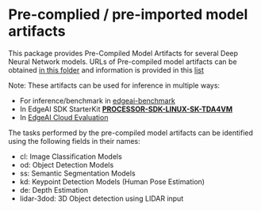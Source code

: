 # Pre-complied / pre-imported model artifacts

This package provides Pre-Compiled Model Artifacts for several Deep Neural Network models. URLs of Pre-compiled model artifacts can be obtained [in this folder](../modelartifacts/8bits/) and information is provided in this [list](../modelartifacts/8bits/artifacts.list)

Note: These artifacts can be used for inference in multiple ways: 
- For inference/benchmark in [edgeai-benchmark](https://github.com/TexasInstruments/edgeai-benchmark)
- In EdgeAI SDK StarterKit **[PROCESSOR-SDK-LINUX-SK-TDA4VM](https://www.ti.com/tool/download/PROCESSOR-SDK-LINUX-SK-TDA4VM)**
- In [EdgeAI Cloud Evaluation](https://dev.ti.com/edgeai/) 


The tasks performed by the pre-compiled model artifacts can be identified using the following fields in their names:
- cl: Image Classification Models
- od: Object Detection Models
- ss: Semantic Segmentation Models
- kd: Keypoint Detection Models (Human Pose Estimation)
- de: Depth Estimation
- lidar-3dod: 3D Object detection using LIDAR input
